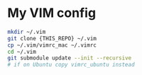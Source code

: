 # My VIM config

```bash
mkdir ~/.vim
git clone {THIS_REPO} ~/.vim
cp ~/.vim/vimrc_mac ~/.vimrc
cd ~/.vim
git submodule update --init --recursive
# if on Ubuntu copy vimrc_ubuntu instead
```
